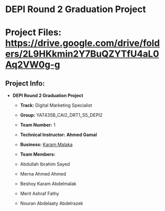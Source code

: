 # DEPI Round 2 Graduation Project
# Project Files: https://drive.google.com/drive/folders/2L9HKkmin2Y7BuQZYTfU4aL0Aq2VW0g-g
## Project Info:

- **DEPI Round 2 Graduation Project**
  
  - **Track:** Digital Marketing Specialist
  - **Group:** YAT435B_CAI2_DRT1_S5_DEPI2
  - **Team Number:** 1
  - **Technical Instructor:** **Ahmed Gamal**
  - **Business:** [Karam Malaka](https://www.facebook.com/Karam.Malaka.IFFCO.Distribution.wholesale/)
    
  - **Team Members:**
  - Abdullah Ibrahim Sayed
  - Merna Ahmed Ahmed
  - Beshoy Karam Abdelmalak
  - Merit Ashraf Fathy
  - Nouran Abdelaaty Abdelrazek
